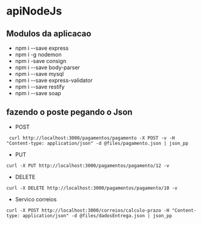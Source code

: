 # apiNodeJs

## Modulos da aplicacao
- npm i --save express
- npm i -g nodemon
- npm i -save consign
- npm i --save body-parser
- npm i --save mysql
- npm i --save express-validator
- npm i --save restify
- npm i --save soap

## fazendo o poste pegando o Json

- POST
````
 curl http://localhost:3000/pagamentos/pagamento -X POST -v -H "Content-type: application/json" -d @files/pagamento.json | json_pp
````
- PUT
````
curl -X PUT http://localhost:3000/pagamentos/pagamento/12 -v
````
- DELETE
````
curl -X DELETE http://localhost:3000/pagamentos/pagamento/10 -v
````

- Servico correios
````
curl -X POST http://localhost:3000/correios/calculo-prazo -H "Content-type: application/json" -d @files/dadosEntrega.json | json_pp
````